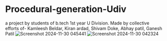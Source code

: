 # Procedural-generation-Udiv
a project by students of b.tech 1st year U Division. Made by collective efforts of-
Kamleesh Beldar,
Kiran ardad,
Shivam Doke,
Abhay patil,
Ganesh Patil
![Screenshot 2024-11-30 045441](https://github.com/user-attachments/assets/45c3e8a9-f3f0-43c1-8669-f333ca906453)
![Screenshot 2024-11-30 042324](https://github.com/user-attachments/assets/56911561-9989-42bf-a227-c6bb857be949)
